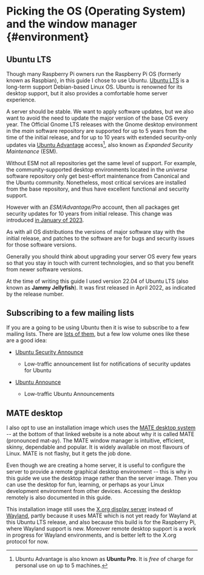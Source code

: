 <!-- -->
# Picking the OS (Operating System) and the window manager {#environment}

## Ubuntu LTS

Though many Raspberry Pi owners run the Raspberry Pi OS (formerly known
as Raspbian), in this guide I chose to use Ubuntu.  [Ubuntu LTS][ubuntu-lts] 
is a long-term support Debian-based Linux OS. Ubuntu is renowned for
its desktop support, but it also provides a comfortable home server experience.

A server should be stable.  We want to apply software updates, but we also
want to avoid the need to update the major version of the base OS every
year.  The Official Gnome LTS releases with the Gnome desktop environment
in the *main* software repository are supported for up to 5
years from the time of the initial release, and for up to 10 years with
extended security-only updates via [Ubuntu Advantage][advantage] access[^pro],
also known as *Expanded Security Maintenance* (ESM).

Without ESM not all repositories get the same level of support.  For example,
the community-supported desktop environments located in the
*universe* software repository only get best-effort maintenance from Canonical
and the Ubuntu community.  Nonetheless, most critical services are installed
from the base repository, and thus have excellent functional and security
support.

However with an *ESM/Advantage/Pro* account, then all packages get security
updates for 10 years from initial release.  This change was introduced [in
January of 2023][pro-faq].

As with all OS distributions the versions of major software stay with the
initial release, and patches to the software are for bugs and security issues
for those software versions.

Generally you should think about upgrading your server OS every few
years so that you stay in touch with current technologies, and so that
you benefit from newer software versions.

At the time of writing this guide I used version 22.04 of Ubuntu LTS
(also known as **Jammy Jellyfish**). It was first released in April 2022,
as indicated by the release number.

## Subscribing to a few mailing lists

If you are a going to be using Ubuntu then it is wise to subscribe to a few
mailing lists.  There are [lots of them][ubmail-lists], but a few low volume
ones like these are a good idea:

  * [Ubuntu Security Announce][ubmail-security]
     * Low-traffic announcement list for notifications of security updates for Ubuntu

  * [Ubuntu Announce][ubmail-announce]
     * Low-traffic Ubuntu Announcements

## MATE desktop

I also opt to use an installation image which uses the
[MATE desktop system][mate-desktop]  -- at the bottom of that
linked website is a note about why it is called MATE (pronounced mat-ay).
The MATE window manager is intuitive, efficient, skinny, dependable and
popular. It is widely available on most flavours of Linux.  MATE is not
flashy, but it gets the job done.

Even though we are creating a home server, it is useful to configure the
server to provide a remote graphical desktop environment -- this is why
in this guide we use the desktop image rather than the server image.  Then
you can use the desktop for fun, learning, or perhaps as your Linux development
environment from other devices.  Accessing the desktop remotely is also
documented in this guide.

This installation image still uses the [X.org display server][x.org]
instead of [Wayland][wayland], partly because it uses MATE which
is not yet ready for Wayland at this Ubuntu LTS release, and also because
this build is for the Raspberry Pi, where Wayland support is new.  Moreover
remote desktop support is a work in progress for Wayland environments, and is
better left to the X.org protocol for now.

[ubuntu-lts]: https://releases.ubuntu.com/
[advantage]: https://ubuntu.com/pro/tutorial
[ubmail-lists]: https://lists.ubuntu.com/
[ubmail-security]: https://lists.ubuntu.com/mailman/listinfo/ubuntu-security-announce
[ubmail-announce]: https://lists.ubuntu.com/mailman/listinfo/ubuntu-announce

[mate-desktop]: https://mate-desktop.org/
[x.org]: https://en.wikipedia.org/wiki/X.Org_Server
[wayland]: https://en.wikipedia.org/wiki/Wayland_(protocol)#Wayland_compositors

[^pro]: Ubuntu Advantage is also known as **Ubuntu Pro**.  It is *free*
of charge for personal use on up to 5 machines.

[pro-faq]: https://discourse.ubuntu.com/t/ubuntu-pro-faq/34042

